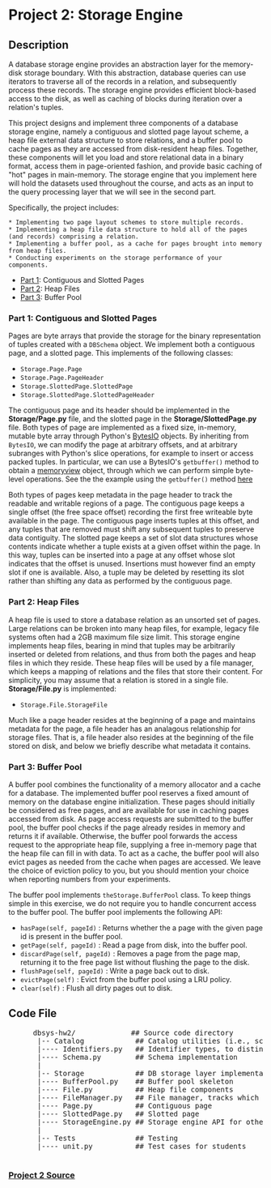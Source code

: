 # Project 2: Storage Engine

## Description
A database storage engine provides an abstraction layer for the memory-disk storage boundary. With this abstraction, database queries can use iterators to traverse all of the records in a relation, and subsequently process these records. The storage engine provides efficient block-based access to the disk, as well as caching of blocks during iteration over a relation's tuples. 

This project designs and implement three components of a database storage engine, namely a contiguous and slotted page layout scheme, a heap file external data structure to store relations, and a buffer pool to cache pages as they are accessed from disk-resident heap files. Together, these components will let you load and store relational data in a binary format, access them in page-oriented fashion, and provide basic caching of "hot" pages in main-memory. The storage engine that you implement here will hold the datasets used throughout the course, and acts as an input to the query processing layer that we will see in the second part. 

Specifically, the project includes:

```
* Implementing two page layout schemes to store multiple records.
* Implementing a heap file data structure to hold all of the pages (and records) comprising a relation.
* Implementing a buffer pool, as a cache for pages brought into memory from heap files.
* Conducting experiments on the storage performance of your components.
```

* [Part 1](#part1): Contiguous and Slotted Pages
* [Part 2](#part2): Heap Files
* [Part 3](#part3): Buffer Pool

<a name="part1"></a>
### Part 1: Contiguous and Slotted Pages
Pages are byte arrays that provide the storage for the binary representation of tuples created with a `DBSchema` object. We implement both a contiguous page, and a slotted page. This implements of the following classes:

* `Storage.Page.Page`
* `Storage.Page.PageHeader`
* `Storage.SlottedPage.SlottedPage`
* `Storage.SlottedPage.SlottedPageHeader`

The contiguous page and its header should be implemented in the **Storage/Page.py** file, and the slotted page in the **Storage/SlottedPage.py** file. Both types of page are implemented as a fixed size, in-memory, mutable byte array through Python's [BytesIO](http://docs.python.org/3/library/io.html#io.BytesIO) objects. By inheriting from `BytesIO`, we can modify the page at arbitrary offsets, and at arbitrary subranges with Python's slice operations, for example to insert or access packed tuples. In particular, we can use a BytesIO's `getbuffer()` method to obtain a [memoryview](http://docs.python.org/3.3/library/stdtypes.html#memoryview) object, through which we can perform simple byte-level operations. See the the example using the `getbuffer()` method [here](http://docs.python.org/3/library/io.html#io.BytesIO) 

Both types of pages keep metadata in the page header to track the readable and writable regions of a page. The contiguous page keeps a single offset (the free space offset) recording the first free writeable byte available in the page. The contiguous page inserts tuples at this offset, and any tuples that are removed must shift any subsequent tuples to preserve data contiguity. The slotted page keeps a set of slot data structures whose contents indicate whether a tuple exists at a given offset within the page. In this way, tuples can be inserted into a page at any offset whose slot indicates that the offset is unused. Insertions must however find an empty slot if one is available. Also, a tuple may be deleted by resetting its slot rather than shifting any data as performed by the contiguous page.

<a name="part2"></a>
### Part 2: Heap Files
A heap file is used to store a database relation as an unsorted set of pages. Large relations can be broken into many heap files, for example, legacy file systems often had a 2GB maximum file size limit. This storage engine implements heap files, bearing in mind that tuples may be arbitrarily inserted or deleted from relations, and thus from both the pages and heap files in which they reside. These heap files will be used by a file manager, which keeps a mapping of relations and the files that store their content. For simplicity, you may assume that a relation is stored in a single file. 
**Storage/File.py** is implemented:

* `Storage.File.StorageFile`

Much like a page header resides at the beginning of a page and maintains metadata for the page, a file header has an analagous relationship for storage files. That is, a file header also resides at the beginning of the file stored on disk, and below we briefly describe what metadata it contains. 


<a name="part3"></a>
### Part 3: Buffer Pool
A buffer pool combines the functionality of a memory allocator and a cache for a database. The implemented buffer pool reserves a fixed amount of memory on the database engine initialization. These pages should initially be considered as free pages, and are available for use in caching pages accessed from disk. As page access requests are submitted to the buffer pool, the buffer pool checks if the page already resides in memory and returns it if available. Otherwise, the buffer pool forwards the access request to the appropriate heap file, supplying a free in-memory page that the heap file can fill in with data.
To act as a cache, the buffer pool will also evict pages as needed from the cache when pages are accessed. We leave the choice of eviction policy to you, but you should mention your choice when reporting numbers from your experiments.

The buffer pool implements `theStorage.BufferPool` class. To keep things simple in this exercise, we do not require you to handle concurrent access to the buffer pool. The buffer pool implements the following API:

* `hasPage(self, pageId)` : Returns whether the a page with the given page id is present in the buffer pool.
* `getPage(self, pageId)` : Read a page from disk, into the buffer pool.
* `discardPage(self, pageId)` : Removes a page from the page map, returning it to the free page list without flushing the page to the disk.
* `flushPage(self, pageId)` : Write a page back out to disk.
* `evictPage(self)` : Evict from the buffer pool using a LRU policy.
* `clear(self)` : Flush all dirty pages out to disk.

## Code File
<dl>
 <dd><pre>
 dbsys-hw2/             ## Source code directory
  |-- Catalog            ## Catalog utilities (i.e., schemas and types)
  |---- Identifiers.py   ## Identifier types, to distinguish tuples, pages and files.
  |---- Schema.py        ## Schema implementation
  |
  |-- Storage            ## DB storage layer implementation
  |---- BufferPool.py    ## Buffer pool skeleton
  |---- File.py          ## Heap file components
  |---- FileManager.py   ## File manager, tracks which files implement which relations.
  |---- Page.py          ## Contiguous page
  |---- SlottedPage.py   ## Slotted page
  |---- StorageEngine.py ## Storage engine API for other DBMS components
  |
  |-- Tests              ## Testing 
  |---- unit.py          ## Test cases for students 
 </pre></dd> 
</dl>

### [Project 2 Source](http://damsl.cs.jhu.edu/teaching/dbsys/2017/assignments/hw1/)
